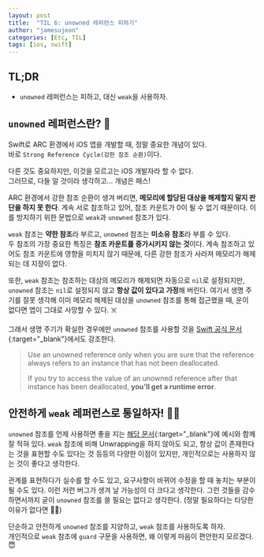 ```yaml
---
layout: post
title:  "TIL 6: unowned 레퍼런스 피하기"
author: "jamesujeon"
categories: [Etc, TIL]
tags: [ios, swift]
---
```


## TL;DR

- `unowned` 레퍼런스는 피하고, 대신 `weak`을 사용하자.

## `unowned` 레퍼런스란? 🤔

Swift로 ARC 환경에서 iOS 앱을 개발할 때, 정말 중요한 개념이 있다.  
바로 `Strong Reference Cycle(강한 참조 순환)`이다.

다른 것도 중요하지만, 이것을 모르고는 iOS 개발자라 할 수 없다.  
그러므로, 다들 알 것이라 생각하고... 개념은 패스!

ARC 환경에서 강한 참조 순환이 생겨 버리면, **메모리에 할당된 대상을 해제할지 말지 판단을 하지 못 한다**.
계속 서로 참조하고 있어, 참조 카운트가 0이 될 수 없기 때문이다.
이를 방지하기 위한 문법으로 `weak`과 `unowned` 참조가 있다.

`weak` 참조는 **약한 참조**라 부르고, `unowned` 참조는 **미소유 참조**라 부를 수 있다.  
두 참조의 가장 중요한 특징은 **참조 카운트를 증가시키지 않는 것**이다.
계속 참조하고 있어도 참조 카운트에 영향을 미치지 않기 때문에,
다른 강한 참조가 사라져 메모리가 해제되는 데 지장이 없다.

또한, `weak` 참조는 참조하는 대상의 메모리가 해제되면 자동으로 `nil`로 설정되지만,
`unowned` 참조는 `nil`로 설정되지 않고 **항상 값이 있다고 가정**해 버린다.
여기서 생명 주기를 잘못 생각해 이미 메모리 해제된 대상을 `unowned` 참조를 통해 접근했을 때,
운이 없다면 앱이 그대로 사망할 수 있다. ☠️

그래서 생명 주기가 확실한 경우에만 `unowned` 참조를 사용할 것을 [Swift 공식 문서][Swift ARC]{:target="_blank"}에서도 강조한다.

> Use an unowned reference only when you are sure that
> the reference always refers to an instance that has not been deallocated.
>
> If you try to access the value of an unowned reference
> after that instance has been deallocated, **you’ll get a runtime error**.

## 안전하게 `weak` 레퍼런스로 통일하자! 👷‍♂️

`unowned` 참조를 언제 사용하면 좋을 지는 [해당 문서][Swift ARC]{:target="_blank"}에 예시와 함께 잘 적혀 있다.
`weak` 참조에 비해 Unwrapping을 하지 않아도 되고, 항상 값이 존재한다는 것을 표현할 수도 있다는 것 등등의 다양한 이점이 있지만,
개인적으로는 사용하지 않는 것이 좋다고 생각한다.

관계를 표현하다가 실수를 할 수도 있고, 요구사항이 바뀌어 수정을 할 때 놓치는 부분이 될 수도 있다.
이런 저런 버그가 생겨 날 가능성이 더 크다고 생각한다.
그런 것들을 감수하면서까지 굳이 `unowned` 참조를 쓸 필요는 없다고 생각한다.
(정말 필요하다는 타당한 이유가 없다면 🙅‍♂️)

단순하고 안전하게 `unowned` 참조를 지양하고, `weak` 참조를 사용하도록 하자.  
개인적으로 `weak` 참조에 `guard` 구문을 사용하면, 왜 이렇게 마음이 편안한지 모르겠다. 😇

[Swift ARC]: https://docs.swift.org/swift-book/LanguageGuide/AutomaticReferenceCounting.html
